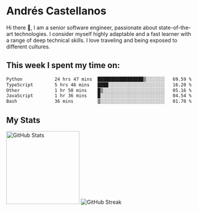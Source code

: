 # Andrés Castellanos

Hi there 👋, I am a senior software engineer, passionate about state-of-the-art technologies. I consider myself highly adaptable and a fast learner with a range of deep technical skills. I love traveling and being exposed to different cultures.

## This week I spent my time on:

<!--START_SECTION:waka-->

```txt
Python            24 hrs 47 mins  █████████████████▒░░░░░░░   69.59 %
TypeScript        5 hrs 46 mins   ████░░░░░░░░░░░░░░░░░░░░░   16.20 %
Other             1 hr 50 mins    █▒░░░░░░░░░░░░░░░░░░░░░░░   05.16 %
JavaScript        1 hr 36 mins    █░░░░░░░░░░░░░░░░░░░░░░░░   04.54 %
Bash              36 mins         ▒░░░░░░░░░░░░░░░░░░░░░░░░   01.70 %
```

<!--END_SECTION:waka-->

## My Stats

<img height="195" src="https://github-readme-stats.vercel.app/api?username=andrescv&show_icons=true&theme=onedark&hide_border=true&card_width=495" alt="GitHub Stats" />

<img src="https://streak-stats.demolab.com?user=andrescv&theme=one-dark-pro&hide_border=true" alt="GitHub Streak" />
